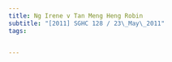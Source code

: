 ```yaml
---
title: Ng Irene v Tan Meng Heng Robin 
subtitle: "[2011] SGHC 128 / 23\_May\_2011"
tags:


---
```


